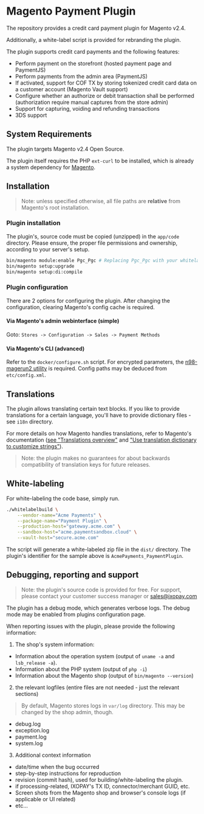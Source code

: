 # Magento Payment Plugin

The repository provides a credit card payment plugin for Magento v2.4.

Additionally, a white-label script is provided for rebranding the plugin.

The plugin supports credit card payments and the following features:

- Perform payment on the storefront (hosted payment page and PaymentJS)
- Perform payments from the admin area (PaymentJS)
- If activated, support for COF TX by storing tokenized credit card data on a customer account (Magento Vault support)
- Configure whether an authorize or debit transaction shall be performed (authorization require manual captures from the store admin)
- Support for capturing, voiding and refunding transactions
- 3DS support


## System Requirements

The plugin targets Magento v2.4 Open Source.

The plugin itself requires the PHP `ext-curl` to be installed, which is already
a system dependency for
[Magento](https://devdocs.magento.com/guides/v2.4/install-gde/system-requirements.html).


## Installation

> Note: unless specified otherwise, all file paths are **relative** from
> Magento's root installation.


### Plugin installation

The plugin's, source code must be copied (unzipped) in the `app/code` directory.
Please ensure, the proper file permissions and ownership, according to your
server's setup.

```bash
bin/magento module:enable Pgc_Pgc # Replacing Pgc_Pgc with your whitelabel name
bin/magento setup:upgrade
bin/magento setup:di:compile
```


### Plugin configuration

There are 2 options for configuring the plugin.
After changing the configuration, clearing Magento's config cache is required.


#### Via Magento's admin webinterface (simple)

Goto: `Stores -> Configuration -> Sales -> Payment Methods`


#### Via Magento's CLI (advanced)

Refer to the `docker/configure.sh` script.
For encrypted parameters, the [n98-magerun2 utility](https://github.com/netz98/n98-magerun2) is required.
Config paths may be deduced from `etc/config.xml`.


## Translations

The plugin allows translating certain text blocks.
If you like to provide translations for a certain language, you'll have to
provide dictionary files - see `i18n` directory.

For more details on how Magento handles translations, refer to Magento's
documentation
([see "Translations overview"](https://devdocs.magento.com/guides/v2.4/frontend-dev-guide/translations/xlate.html)
and
["Use translation dictionary to customize strings"](https://devdocs.magento.com/guides/v2.4/frontend-dev-guide/translations/theme_dictionary.html)).

> Note: the plugin makes no guarantees for about backwards compatibility of
> translation keys for future releases.


## White-labeling

For white-labeling the code base, simply run.

```bash
./whitelabelbuild \
    --vendor-name="Acme Payments" \
    --package-name="Payment Plugin" \
    --production-host="gateway.acme.com" \
    --sandbox-host="acme.paymentsandbox.cloud" \
    --vault-host="secure.acme.com"
```

The script will generate a white-labeled zip file in the `dist/` directory.
The plugin's identifier for the sample above is `AcmePayments_PaymentPlugin`.


## Debugging, reporting and support

> Note: the plugin's source code is provided for free.
> For support, please contact your customer success manager or sales@ixopay.com

The plugin has a debug mode, which generates verbose logs. The debug mode may be
enabled from plugins configuration page.

When reporting issues with the plugin, please provide the following information:

1) The shop's system information:

- Information about the operation system (output of `uname -a` and `lsb_release -a`).
- Information about the PHP system (output of `php -i`)
- Information about the Magento shop (output of `bin/magento --version`)


2) the relevant logfiles (entire files are not needed - just the relevant sections)

> By default, Magento stores logs in `var/log` directory. This may be changed by
> the shop admin, though.

- debug.log
- exception.log
- payment.log
- system.log


3) Additional context information

- date/time when the bug occurred
- step-by-step instructions for reproduction
- revision (commit hash), used for building/white-labeling the plugin.
- if processing-related, IXOPAY's TX ID, connector/merchant GUID, etc.
- Screen shots from the Magento shop and browser's console logs (if applicable or UI related)
- etc...
